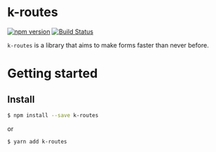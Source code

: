 # k-routes

[![npm version](https://img.shields.io/npm/v/k-routes.svg)](https://www.npmjs.com/package/k-routes)
[![Build Status](https://travis-ci.org/krzysztofpniak/k-routes.svg?branch=master)](https://travis-ci.org/krzysztofpniak/k-routes)

`k-routes` is a library that aims to make forms faster than never before.

# Getting started

## Install

```sh
$ npm install --save k-routes
```
or

```sh
$ yarn add k-routes
```
